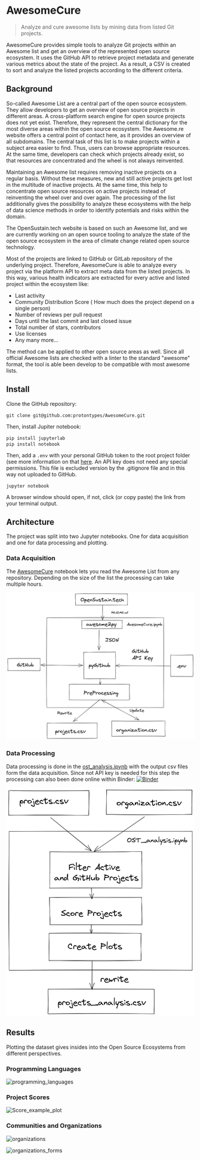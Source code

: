 # AwesomeCure
>  Analyze and cure awesome lists by mining data from listed Git projects.

AwesomeCure provides simple tools to analyze Git projects within an Awesome list and get an overview of the represented open source ecosystem. It uses the GitHub API to retrieve project metadata and generate various metrics about the state of the project. As a result, a CSV is created to sort and analyze the listed projects according to the different criteria. 

## Background

So-called Awesome List are a central part of the open source ecosystem. They allow developers to get an overview of open source projects in different areas. A cross-platform search engine for open source projects does not yet exist. Therefore, they represent the central dictionary for the most diverse areas within the open source ecosystem. The Awesome.re website offers a central point of contact here, as it provides an overview of all subdomains. The central task of this list is to make projects within a subject area easier to find. Thus, users can browse appropriate resources. At the same time, developers can check which projects already exist, so that resources are concentrated and the wheel is not always reinvented.

Maintaining an Awesome list requires removing inactive projects on a regular basis. Without these measures, new and still active projects get lost in the multitude of inactive projects. At the same time, this help to concentrate open source resources on active projects instead of reinventing the wheel over and over again. The processing of the list additionally gives the possibility to analyze these ecosystems with the help of data science methods in order to identify potentials and risks within the domain. 

The OpenSustain.tech website is based on such an Awesome list, and we are currently working on an open source tooling to analyze the state of the open source ecosystem in the area of climate change related open source technology.

Most of the projects are linked to GitHub or GitLab repository of the underlying project. Therefore, AwesomeCure is able to analyze every project via the platform API to extract meta data from the listed projects. In this way, various health indicators are extracted for every active and listed project within the ecosystem like:

* Last activity
* Community Distribution Score ( How much does the project depend on a single person)
* Number of reviews per pull request
* Days until the last commit and last closed issue
* Total number of stars, contributors
* Use licenses 
* Any many more...

The method can be applied to other open source areas as well. Since all official Awesome lists are checked with a linter to the standard "awesome" format, the tool is able been develop to be compatible with most awesome lists. 

## Install

Clone the GitHub repository:

```
git clone git@github.com:protontypes/AwesomeCure.git
```

Then, install Jupiter notebook:

```
pip install jupyterlab
pip install notebook
```

Then, add a `.env` with your personal GitHub token to the root project folder (see more information on that [here](https://docs.github.com/en/authentication/keeping-your-account-and-data-secure/creating-a-personal-access-token).  An API key does not need any special permissions. This file is excluded version by the .gitignore file and in this way not uploaded to GitHub. 

```
jupyter notebook
```
A browser window should open, if not, click (or copy paste) the link from your terminal output.

## Architecture

The project was split into two Jupyter notebooks.  One for data acquisition and one for data processing and plotting. 

### Data Acquisition

The [AwesomeCure](./awesomecure.ipynb) notebook lets you read the Awesome List from any repository. Depending on the size of the list the processing can take multiple hours.

![AwesomeCure](./docs/AwesomeCure.png)

### Data Processing

Data processing is done in the [ost_analysis.ipynb](ost_analysis.ipynb) with the output csv files form the data acquisition. Since not API key is needed for this step the processing can also been done online within Binder: [![Binder](https://mybinder.org/badge_logo.svg)](https://mybinder.org/v2/gh/protontypes/AwesomeCure.git/HEAD)

![OST_Analysis](./docs/OST_Analysis.png)

## Results
Plotting the dataset gives insides into the Open Source Ecosystems from different perspectives. 

### Programming Languages 

![programming_languages](/home/cy0/gitclones/AwesomeCure/docs/programming_languages.png)

### Project Scores 

![Score_example_plot](/home/cy0/gitclones/AwesomeCure/docs/Score_example_plot.png)


### Communities and Organizations 

![organizations](/home/cy0/gitclones/AwesomeCure/docs/organizations.png)

![organizations_forms](/home/cy0/gitclones/AwesomeCure/docs/organizations_forms.png)

